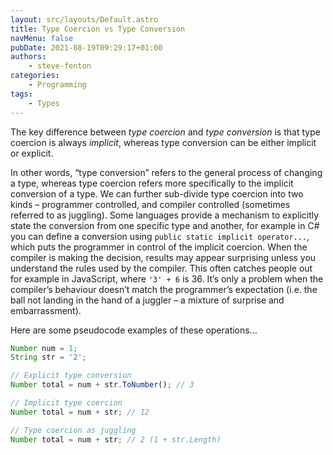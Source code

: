 ```yaml
---
layout: src/layouts/Default.astro
title: Type Coercion vs Type Conversion
navMenu: false
pubDate: 2021-08-19T09:29:17+01:00
authors:
    - steve-fenton
categories:
    - Programming
tags:
    - Types
---
```


The key difference between *type coercion* and *type conversion* is that type coercion is always *implicit*, whereas type conversion can be either implicit or explicit.

In other words, “type conversion” refers to the general process of changing a type, whereas type coercion refers more specifically to the implicit conversion of a type. We can further sub-divide type coercion into two kinds – programmer controlled, and compiler controlled (sometimes referred to as juggling). Some languages provide a mechanism to explicitly state the conversion from one specific type and another, for example in C# you can define a conversion using `public static implicit operator...`, which puts the programmer in control of the implicit coercion. When the compiler is making the decision, results may appear surprising unless you understand the rules used by the compiler. This often catches people out for example in JavaScript, where `'3' + 6` is 36. It’s only a problem when the compiler’s behaviour doesn’t match the programmer’s expectation (i.e. the ball not landing in the hand of a juggler – a mixture of surprise and embarrassment).

Here are some pseudocode examples of these operations…

```javascript
Number num = 1;
String str = '2';

// Explicit type conversion
Number total = num + str.ToNumber(); // 3

// Implicit type coercion
Number total = num + str; // 12

// Type coercion as juggling
Number total = num + str; // 2 (1 + str.Length)
```